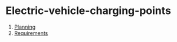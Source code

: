 # Electric-vehicle-charging-points

1. [Planning](docs/Planning.md)
2. [Requirements](docs/Requirements.md)
